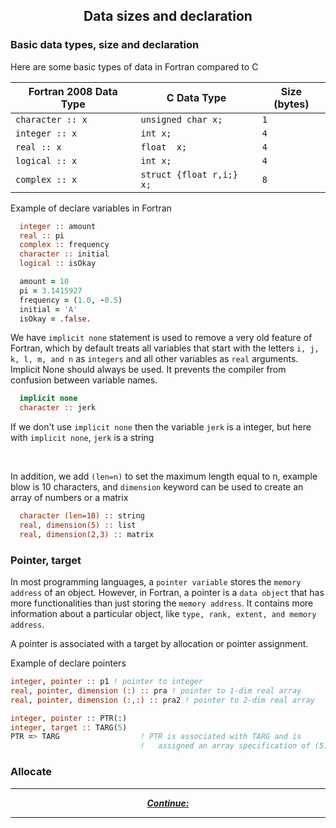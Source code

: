 ## <p align="center"> Data sizes and declaration </p>

### Basic data types, size and declaration
Here are some basic types of data in Fortran compared to C
<br/>

| Fortran 2008 Data Type | C Data Type | Size (bytes) |
|-------------------|-------------|------|
| ```character :: x``` | ```unsigned char x;``` | ```1``` |
| ```integer :: x``` | ```int x;``` | ```4``` |
| ```real :: x``` | ```float  x;``` | ```4``` |
| ```logical :: x``` | ```int x;``` | ```4``` |
| ```complex :: x``` | ```struct {float r,i;} x;``` | ```8``` |

Example of declare variables in Fortran

```fortran
  integer :: amount
  real :: pi
  complex :: frequency
  character :: initial
  logical :: isOkay

  amount = 10
  pi = 3.1415927
  frequency = (1.0, -0.5)
  initial = 'A'
  isOkay = .false.
```

We have `implicit none` statement is used to remove a very old feature of Fortran, which by default treats all variables that start with the letters `i, j, k, l, m, and n` as `integers` and all other variables as `real` arguments. Implicit None should always be used. It prevents the compiler from confusion between variable names.

```fortran
  implicit none
  character :: jerk
```
If we don't use `implicit none` then the variable `jerk` is a integer, but here with `implicit none`, `jerk` is a string

<br/>

In addition, we add `(len=n)` to set the maximum length equal to n, example blow is 10 characters, and `dimension` keyword can be used to create an array of numbers or a matrix

```fortran
  character (len=10) :: string
  real, dimension(5) :: list
  real, dimension(2,3) :: matrix 
```

### Pointer, target

In most programming languages, a `pointer variable` stores the `memory address` of an object. However, in Fortran, a pointer is a `data object` that has more functionalities than just storing the `memory address`. It contains more information about a particular object, like `type, rank, extent, and memory address`.

A pointer is associated with a target by allocation or pointer assignment.

Example of declare pointers

```fortran
integer, pointer :: p1 ! pointer to integer  
real, pointer, dimension (:) :: pra ! pointer to 1-dim real array  
real, pointer, dimension (:,:) :: pra2 ! pointer to 2-dim real array
```

```fortran
integer, pointer :: PTR(:)
integer, target :: TARG(5)
PTR => TARG                  ! PTR is associated with TARG and is
                             !   assigned an array specification of (5)
```

### Allocate

---

<p align="center">
  <em>
    <b>
      <a href="/tutorial/.md">
        Continue: 
      </a>
    </b>
  </em>
</p>

---
